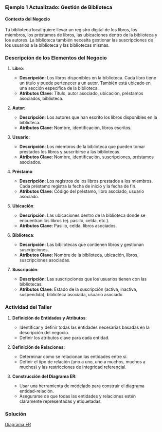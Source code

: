 ### Ejemplo 1 Actualizado: Gestión de Biblioteca

#### Contexto del Negocio

Tu biblioteca local quiere llevar un registro digital de los libros, los miembros, los préstamos de libros, las ubicaciones dentro de la biblioteca y los autores. La biblioteca también necesita gestionar las suscripciones de los usuarios a la biblioteca y las bibliotecas mismas.

### Descripción de los Elementos del Negocio

1. **Libro**:
   - **Descripción**: Los libros disponibles en la biblioteca. Cada libro tiene un título y puede pertenecer a un autor. También está ubicado en una sección específica de la biblioteca.
   - **Atributos Clave**: Título, autor asociado, ubicación, préstamos asociados, biblioteca.

2. **Autor**:
   - **Descripción**: Los autores que han escrito los libros disponibles en la biblioteca.
   - **Atributos Clave**: Nombre, identificación, libros escritos.

3. **Usuario**:
   - **Descripción**: Los miembros de la biblioteca que pueden tomar prestados los libros y suscribirse a las bibliotecas.
   - **Atributos Clave**: Nombre, identificación, suscripciones, préstamos asociados.

4. **Préstamo**:
   - **Descripción**: Los registros de los libros prestados a los miembros. Cada préstamo registra la fecha de inicio y la fecha de fin.
   - **Atributos Clave**: Código del préstamo, libro asociado, usuario asociado.

5. **Ubicación**:
   - **Descripción**: Las ubicaciones dentro de la biblioteca donde se encuentran los libros (ej. pasillo, celda, etc.).
   - **Atributos Clave**: Pasillo, celda, libros asociados.

6. **Biblioteca**:
   - **Descripción**: Las bibliotecas que contienen libros y gestionan suscripciones.
   - **Atributos Clave**: Nombre de la biblioteca, ubicación, libros, suscripciones asociadas.

7. **Suscripción**:
   - **Descripción**: Las suscripciones que los usuarios tienen con las bibliotecas.
   - **Atributos Clave**: Estado de la suscripción (activa, inactiva, suspendida), biblioteca asociada, usuario asociado.

### Actividad del Taller

1. **Definición de Entidades y Atributos**:
   - Identificar y definir todas las entidades necesarias basadas en la descripción del negocio.
   - Definir los atributos clave para cada entidad.

2. **Definición de Relaciones**:
   - Determinar cómo se relacionan las entidades entre sí.
   - Definir el tipo de relación (uno a uno, uno a muchos, muchos a muchos) y las restricciones de integridad referencial.

3. **Construcción del Diagrama ER**:
   - Usar una herramienta de modelado para construir el diagrama entidad-relación.
   - Asegurarse de que todas las entidades y relaciones estén claramente representadas y etiquetadas.

### Solución

[Diagrama ER](https://www.figma.com/board/v56o0K9xCsLGH3vjP0A5al/Sistema-de-biblioteca?node-id=0-1&t=o1UfuPBk1siYoGbp-1)